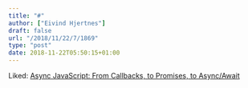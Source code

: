 ```yaml
---
title: "#"
author: ["Eivind Hjertnes"]
draft: false
url: "/2018/11/22/7/1869"
type: "post"
date: 2018-11-22T05:50:15+01:00
---
```


Liked:
[Async
JavaScript: From Callbacks, to Promises, to Async/Await](https://tylermcginnis.com/async-javascript-from-callbacks-to-promises-to-async-await/)
